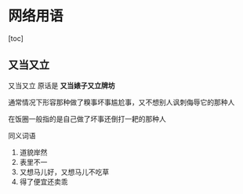 # 网络用语

[toc]

## 又当又立

又当又立 原话是 **又当婊子又立牌坊**

通常情况下形容那种做了糗事坏事尴尬事，又不想别人讽刺侮辱它的那种人

在饭圈一般指的是自己做了坏事还倒打一耙的那种人

同义词语
1. 道貌岸然
2. 表里不一
3. 又想马儿好，又想马儿不吃草
4. 得了便宜还卖乖









